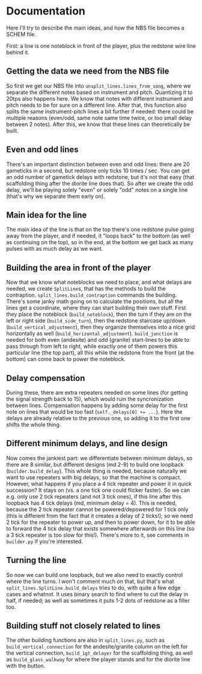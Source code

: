 # Documentation

Here I'll try to describe the main ideas, and how the NBS file becomes a SCHEM file.

First: a line is one noteblock in front of the player, plus the redstone wire line behind it.

## Getting the data we need from the NBS file

So first we get our NBS file into `unsplit_lines.lines_from_song`, where we separate the different notes based on instrument and pitch. Quantizing it to 20tps also happens here. We know that notes with different instrument and pitch needs to be for sure on a different line. After that, this function also splits the same instrument-pitch lines a bit further if needed: there could be multiple reasons (even/odd, same note same time twice, or too small delay between 2 notes). After this, we know that these lines can theoretically be built.

## Even and odd lines

There's an important distinction between even and odd lines: there are 20 gameticks in a second, but redstone only ticks 10 times / sec. You can get an odd number of gametick delays with redstone, but it's not that easy (that scaffolding thing after the diorite line does that). So after we create the odd delay, we'll be playing solely "even" or solely "odd" notes on a single line (that's why we separate them early on).

## Main idea for the line

The main idea of the line is that on the top there's one redstone pulse going away from the player, and if needed, it "loops back" to the bottom (as well as continuing on the top), so in the end, at the bottom we get back as many pulses with as much delay as we want.

## Building the area in front of the player

Now that we know what noteblocks we need to place, and what delays are needed, we create `SplitLine`s, that has the methods to build the contraption. `split_lines.build_contraption` commands the building. There's some janky math going on to calculate the positions, but all the lines get a coordinate, where they can start building their own stuff. First they place the noteblock (`build_noteblock`), then the turn if they are on the left or right side (`build_side_turn`), then the redstone staircase up/down (`build_vertical_adjustment`), then they organize themselves into a nice grid horizontally as well (`build_horizontal_adjustment`). `build_junction` is needed for both even (andesite) and odd (granite) start-lines to be able to pass through from left to right, while exactly one of them powers this particular line (the top part), all this while the redstone from the front (at the bottom) can come back to power the noteblock.

## Delay compensation

During these, there are extra repeaters needed on some lines (for getting the signal strength back to 15), which would ruin the syncronization between lines. Compensation happens by adding some delay for the first note on lines that would be too fast (`self._delays[0] += ...`). Here the delays are already relative to the previous one, so adding it to the first one shifts the whole thing.

## Different minimum delays, and line design

Now comes the jankiest part: we differentiate between minimum delays, so there are 8 similar, but different designs (md 2-9) to build one loopback (`builder.build_delay`). This whole thing is needed, because naturally we want to use repeaters with big delays, so that the machine is compact. However, what happens if you place a 4 tick repeater and power it in quick succession? It stays on (vs. a one tick one could flicker faster). So we can e.g. only use 2 tick repeaters (and not 3 tick ones), if this line after this loopback has 4 tick delays (md, minimum delay = 4). This is needed, because the 2 tick repeater cannot be powered/depowered for 1 tick only (this is different from the fact that it creates a delay of 2 ticks!); so we need 2 tick for the repeater to power up, and then to power down, for it to be able to forward the 4 tick delay that exists somewhere afterwards on this line (so a 3 tick repeater is too slow for this!). There's more to it, see comments in `builder.py` if you're interested.

## Turning the line

So now we can build one loopback, but we also need to exactly control where the line turns. I won't comment much on that, but that's what `split_lines.SplitLine.build_delays` tries to do, with quite a few edge cases and whatnot. It uses binary search to find where to cut the delay in half, if needed; as well as sometimes it puts 1-2 dots of redstone as a filler too.

## Building stuff not closely related to lines

The other building functions are also in `split_lines.py`, such as `build_vertical_connection` for the andesite/granite column on the left for the vertical connection, `build_1gt_delayer` for the scaffolding thing, as well as `build_glass_walkway` for where the player stands and for the diorite line with the button.